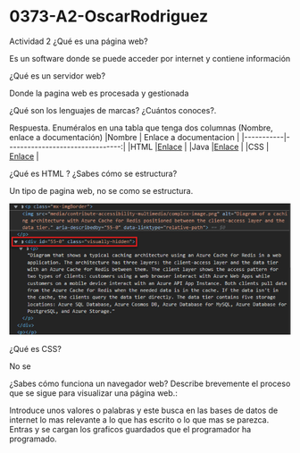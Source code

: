 # 0373-A2-OscarRodriguez
Actividad 2
¿Qué es una página web?

Es un software donde se puede acceder por internet y contiene información


¿Qué es un servidor web?

Donde la pagina web es procesada y gestionada


¿Qué son los lenguajes de marcas? ¿Cuántos conoces?. 

Respuesta. Enuméralos en una tabla que tenga dos columnas (Nombre, enlace a documentación)
|Nombre | Enlace a documentacion | 
|-----------|--------------------------------:|
|HTML |[Enlace](https://lenguajehtml.com/) |
|Java |[Enlace](https://www.java.com/es/) |
|CSS | [Enlace](https://lenguajecss.com/) |

¿Qué es HTML ? ¿Sabes cómo se estructura?

Un tipo de pagina web, no se como se estructura.

![Imagen de codigo](https://github.com/OscarRodriguez90/0373-A2-OscarRodriguez/blob/main/long-description%20(1).png "Imagen codigo ")

¿Qué es CSS?

No se


¿Sabes cómo funciona un navegador web? Describe brevemente el proceso que se sigue para visualizar una página web.:

Introduce unos valores o palabras y este busca en las bases de datos de internet lo mas relevante a lo que has escrito o lo que mas se parezca. Entras y se cargan los graficos guardados que el programador ha programado.


